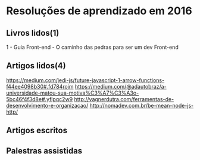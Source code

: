 # Resoluções de aprendizado em 2016

## Livros lidos(1)
1 - Guia Front-end - O caminho das pedras para ser um dev Front-end

## Artigos lidos(4)

 https://medium.com/jedi-js/future-javascript-1-arrow-functions-f44ee4098b30#.fd784rojm
 https://medium.com/@adautobraz/a-universidade-matou-sua-motiva%C3%A7%C3%A3o-5bc46f4f3d8e#.yflpqc2w9
 http://vagnerdutra.com/ferramentas-de-desenvolvimento-e-organizacao/
 http://nomadev.com.br/be-mean-node-js-http/

## Artigos escritos

## Palestras assistidas
